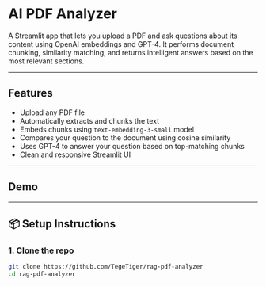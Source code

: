 # AI PDF Analyzer

A Streamlit app that lets you upload a PDF and ask questions about its content using OpenAI embeddings and GPT-4. It performs document chunking, similarity matching, and returns intelligent answers based on the most relevant sections.

---

## Features

-  Upload any PDF file
-  Automatically extracts and chunks the text
-  Embeds chunks using `text-embedding-3-small` model
-  Compares your question to the document using cosine similarity
-  Uses GPT-4 to answer your question based on top-matching chunks
-  Clean and responsive Streamlit UI

---

##  Demo


---

## 📦 Setup Instructions

### 1. Clone the repo

```bash
git clone https://github.com/TegeTiger/rag-pdf-analyzer
cd rag-pdf-analyzer

